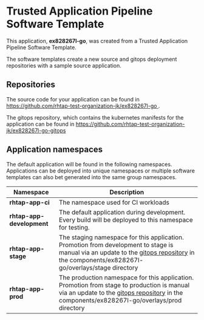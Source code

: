 # Trusted Application Pipeline Software Template

This application, **ex828267l-go**, was created from a Trusted Application Pipeline Software Template.

The software templates create a new source and gitops deployment repositories with a sample source application. 

## Repositories

The source code for your application can be found in [https://github.com/rhtap-test-organization-jk/ex828267l-go ](https://github.com/rhtap-test-organization-jk/ex828267l-go ).
 
The gitops repository, which contains the kubernetes manifests for the application can be found in 
[https://github.com/rhtap-test-organization-jk/ex828267l-go-gitops ](https://github.com/rhtap-test-organization-jk/ex828267l-go-gitops ) 

## Application namespaces 

The default application will be found in the following namespaces. Applications can be deployed into unique namespaces or multiple software templates can also bet generated into the same group namespaces.  

|  Namespace   |  Description   |  
| -------- | -------- |
| **rhtap-app-ci** | The namespace used for CI workloads |
| **rhtap-app-development** | The default application during development. Every build will be deployed to this namespace for testing. |
| **rhtap-app-stage** | The staging namespace for this application. Promotion from development to stage is manual via an update to the [gitops repository](https://github.com/rhtap-test-organization-jk/ex828267l-go-gitops ) in the components/ex828267l-go/overlays/stage directory |
| **rhtap-app-prod** | The production namespace for this application. Promotion from stage to production is manual via an update to the [gitops repository](https://github.com/rhtap-test-organization-jk/ex828267l-go-gitops ) in the components/ex828267l-go/overlays/prod directory |